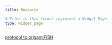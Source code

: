 ```yaml
---
title: Resource

# Files in this folder represent a Widget Page
type: widget_page
---
```


[protocol to origamiFISH](https://www.protocols.io/view/origamifish-cell-culture-kxygx33pwg8j/v1)